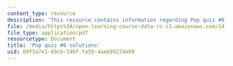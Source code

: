 ```yaml
---
content_type: resource
description: 'This resource contains information regarding Pop quiz #6 solutions'
file: /media/https%3A/open-learning-course-data-rc.s3.amazonaws.com/14-73-the-challenge-of-world-poverty-spring-2011/69f5a7e169cb746ffa594ae689274e09_MIT14_73S11_quiz6_sol.pdf
file_type: application/pdf
resourcetype: Document
title: 'Pop quiz #6 solutions'
uid: 69f5a7e1-69cb-746f-fa59-4ae689274e09
---
```

